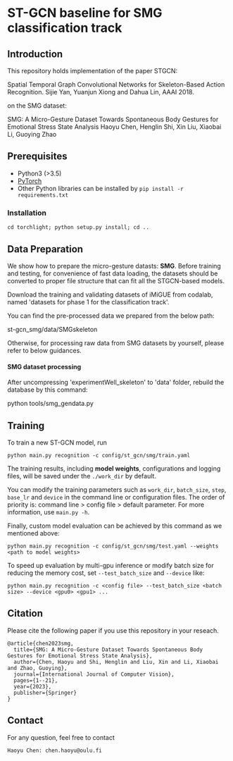 # ST-GCN baseline for SMG classification track

## Introduction
This repository holds implementation of the paper STGCN:

Spatial Temporal Graph Convolutional Networks for Skeleton-Based Action Recognition. Sijie Yan, Yuanjun Xiong and Dahua Lin, AAAI 2018.

on the SMG dataset:

SMG: A Micro-Gesture Dataset Towards Spontaneous Body Gestures for Emotional Stress State Analysis
Haoyu Chen, Henglin Shi, Xin Liu, Xiaobai Li, Guoying Zhao

## Prerequisites
- Python3 (>3.5)
- [PyTorch](http://pytorch.org/)
- Other Python libraries can be installed by `pip install -r requirements.txt`

### Installation
``` shell
cd torchlight; python setup.py install; cd ..
```

## Data Preparation

We show how to prepare the micro-gesture datasts: **SMG**.
Before training and testing, for convenience of fast data loading,
the datasets should be converted to proper file structure that can fit all the STGCN-based models.

Download the training and validating datasets of iMiGUE from codalab, named 'datasets for phase 1 for the classification track'.

You can find the pre-processed data we prepared from the below path:

st-gcn_smg/data/SMGskeleton

Otherwise, for processing raw data from SMG datasets by yourself,
please refer to below guidances.

#### SMG dataset processing

After uncompressing 'experimentWell_skeleton' to 'data' folder, rebuild the database by this command:

python tools/smg_gendata.py

## Training
To train a new ST-GCN model, run

```
python main.py recognition -c config/st_gcn/smg/train.yaml
```
The training results, including **model weights**, configurations and logging files, will be saved under the ```./work_dir``` by default.

You can modify the training parameters such as ```work_dir```, ```batch_size```, ```step```, ```base_lr``` and ```device``` in the command line or configuration files. The order of priority is:  command line > config file > default parameter. For more information, use ```main.py -h```.

Finally, custom model evaluation can be achieved by this command as we mentioned above:
```
python main.py recognition -c config/st_gcn/smg/test.yaml --weights <path to model weights>
```


<!-- Similary, the configuration file for testing baseline models can be found under the ```./config/baseline```. -->

To speed up evaluation by multi-gpu inference or modify batch size for reducing the memory cost, set ```--test_batch_size``` and ```--device``` like:
```
python main.py recognition -c <config file> --test_batch_size <batch size> --device <gpu0> <gpu1> ...
```


## Citation
Please cite the following paper if you use this repository in your reseach.
```
@article{chen2023smg,
  title={SMG: A Micro-Gesture Dataset Towards Spontaneous Body Gestures for Emotional Stress State Analysis},
  author={Chen, Haoyu and Shi, Henglin and Liu, Xin and Li, Xiaobai and Zhao, Guoying},
  journal={International Journal of Computer Vision},
  pages={1--21},
  year={2023},
  publisher={Springer}
}
```


## Contact
For any question, feel free to contact
```
Haoyu Chen: chen.haoyu@oulu.fi
```

